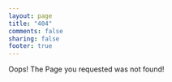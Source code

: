 ```yaml
---
layout: page
title: "404"
comments: false
sharing: false
footer: true
---
```


Oops! The Page you requested was not found!

